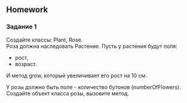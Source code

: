 ##  Homework

### Задание 1

Создайте классы: Plant, Rose.  
Роза должна наследовать Растение.
Пусть у растения будут поля: 
- рост, 
- возраст.   


И метод grow, который увеличивает его рост на 10 см.  


У розы должно быть поле - количество бутонов (numberOfFlowers).
Создайте объект класса розы, вызовите метод.

